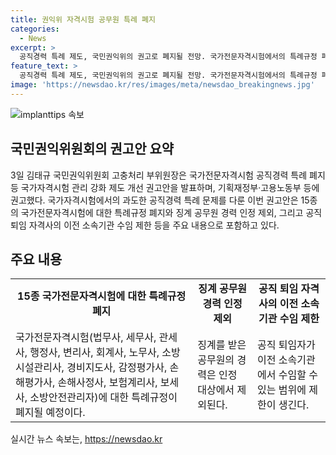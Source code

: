 ```yaml
---
title: 권익위 자격시험 공무원 특례 폐지
categories:
  - News
excerpt: >
  공직경력 특례 제도, 국민권익위의 권고로 폐지될 전망. 국가전문자격시험에서의 특례규정 폐지와 징계 공무원 경력 인정 제외 등 제도 개선 방안을 권고. 이를 통해 공정한 기회 보장과 전문가 시장 진입 활성화 기대.
feature_text: >
  공직경력 특례 제도, 국민권익위의 권고로 폐지될 전망. 국가전문자격시험에서의 특례규정 폐지와 징계 공무원 경력 인정 제외 등 제도 개선 방안을 권고. 이를 통해 공정한 기회 보장과 전문가 시장 진입 활성화 기대.
image: 'https://newsdao.kr/res/images/meta/newsdao_breakingnews.jpg'
---
```


<p><img src="https://newsdao.kr/res/images/meta/newsdao_breakingnews.jpg" alt="implanttips 속보" /></p>

<h2 data-ke-size="size26">국민권익위원회의 권고안 요약</h2>

<p data-ke-size="size16">3일 김태규 국민권익위원회 고충처리 부위원장은 국가전문자격시험 공직경력 특례 폐지 등 국가자격시험 관리 강화 제도 개선 권고안을 발표하며, 기획재정부‧고용노동부 등에 권고했다. 국가자격시험에서의 과도한 공직경력 특례 문제를 다룬 이번 권고안은 15종의 국가전문자격시험에 대한 특례규정 폐지와 징계 공무원 경력 인정 제외, 그리고 공직 퇴임 자격사의 이전 소속기관 수임 제한 등을 주요 내용으로 포함하고 있다.</p>

<h2 data-ke-size="size24">주요 내용</h2>

<table>
  <tr>
    <td style="text-align: center; height: 17px;"><b>15종 국가전문자격시험에 대한 특례규정 폐지</b></td>
    <td style="text-align: center; height: 17px;"><b>징계 공무원 경력 인정 제외</b></td>
    <td style="text-align: center; height: 17px;"><b>공직 퇴임 자격사의 이전 소속기관 수임 제한</b></td>
  </tr>
  <tr>
    <td>국가전문자격시험(법무사, 세무사, 관세사, 행정사, 변리사, 회계사, 노무사, 소방시설관리사, 경비지도사, 감정평가사, 손해평가사, 손해사정사, 보험계리사, 보세사, 소방안전관리자)에 대한 특례규정이 폐지될 예정이다.</td>
    <td>징계를 받은 공무원의 경력은 인정 대상에서 제외된다.</td>
    <td>공직 퇴임자가 이전 소속기관에서 수임할 수 있는 범위에 제한이 생긴다.</td>
  </tr>
</table>
실시간 뉴스 속보는, <a href="https://newsdao.kr" rel="dofollow">https://newsdao.kr</a>


